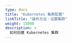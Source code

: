 ```yaml
---
type: docs
title: "Kubernetes 集群配置"
linkTitle: "操作方法：设置集群"
weight: 15000
description: >
  如何创建 Kubernetes 集群
---
```


